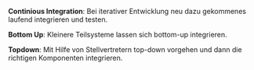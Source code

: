 **Continious Integration**: Bei iterativer Entwicklung neu dazu gekommenes laufend integrieren und testen.

**Bottom Up**: Kleinere Teilsysteme lassen sich bottom-up integrieren.

**Topdown**: Mit Hilfe von Stellvertretern top-down vorgehen und dann die richtigen Komponenten integrieren.